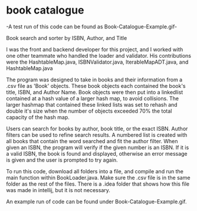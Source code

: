 # book catalogue
 
-A test run of this code can be found as Book-Catalogue-Example.gif-

Book search and sorter by ISBN, Author, and Title 

I was the front and backend developer for this project, and I worked with one other teammate who handled the loader and validator. 
His contributions were the HashtableMap.java, ISBNValidator.java, IterableMapADT.java, and HashtableMap.java

The program was designed to take in books and their information from a .csv file as 'Book' objects. These book objects each contained 
the book's title, ISBN, and Author Name. Book objects were then put into a linkedlist contained at a hash value of a larger hash map, 
to avoid collisions. The larger hashmap that contained these linked lists was set to rehash and double it's size when the number of
objects exceeded 70% the total capacity of the hash map. 

Users can search for books by author, book title, or the exact ISBN. Author filters can be used to refine search results. A numbered 
list is created with all books that contain the word searched and fit the author filter. When given an ISBN, the program will verify
if the given number is an ISBN. If it is a valid ISBN, the book is found and displayed, otherwise an error message is given and the 
user is prompted to try again. 

To run this code, download all folders into a file, and compile and run the main function within BookLoader.java. Make sure the .csv file
is in the same folder as the rest of the files. There is a .idea folder that shows how this file was made in intellij, but it is not necessary. 

An example run of code can be found under Book-Catalogue-Example.gif.